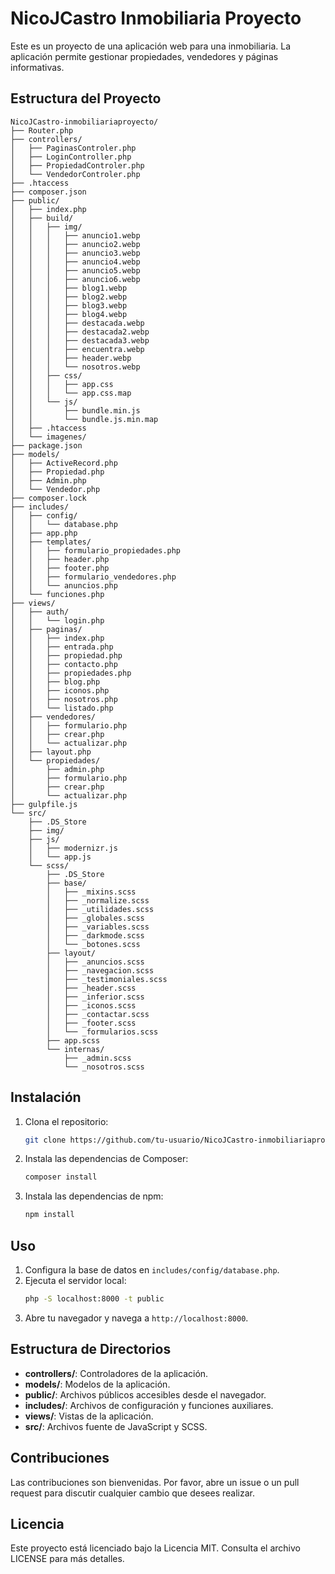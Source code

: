 # NicoJCastro Inmobiliaria Proyecto

Este es un proyecto de una aplicación web para una inmobiliaria. La aplicación permite gestionar propiedades, vendedores y páginas informativas.

## Estructura del Proyecto

```
NicoJCastro-inmobiliariaproyecto/
├── Router.php
├── controllers/
│   ├── PaginasControler.php
│   ├── LoginController.php
│   ├── PropiedadControler.php
│   └── VendedorControler.php
├── .htaccess
├── composer.json
├── public/
│   ├── index.php
│   ├── build/
│   │   ├── img/
│   │   │   ├── anuncio1.webp
│   │   │   ├── anuncio2.webp
│   │   │   ├── anuncio3.webp
│   │   │   ├── anuncio4.webp
│   │   │   ├── anuncio5.webp
│   │   │   ├── anuncio6.webp
│   │   │   ├── blog1.webp
│   │   │   ├── blog2.webp
│   │   │   ├── blog3.webp
│   │   │   ├── blog4.webp
│   │   │   ├── destacada.webp
│   │   │   ├── destacada2.webp
│   │   │   ├── destacada3.webp
│   │   │   ├── encuentra.webp
│   │   │   ├── header.webp
│   │   │   └── nosotros.webp
│   │   ├── css/
│   │   │   ├── app.css
│   │   │   └── app.css.map
│   │   └── js/
│   │       ├── bundle.min.js
│   │       └── bundle.js.min.map
│   ├── .htaccess
│   └── imagenes/
├── package.json
├── models/
│   ├── ActiveRecord.php
│   ├── Propiedad.php
│   ├── Admin.php
│   └── Vendedor.php
├── composer.lock
├── includes/
│   ├── config/
│   │   └── database.php
│   ├── app.php
│   ├── templates/
│   │   ├── formulario_propiedades.php
│   │   ├── header.php
│   │   ├── footer.php
│   │   ├── formulario_vendedores.php
│   │   └── anuncios.php
│   └── funciones.php
├── views/
│   ├── auth/
│   │   └── login.php
│   ├── paginas/
│   │   ├── index.php
│   │   ├── entrada.php
│   │   ├── propiedad.php
│   │   ├── contacto.php
│   │   ├── propiedades.php
│   │   ├── blog.php
│   │   ├── iconos.php
│   │   ├── nosotros.php
│   │   └── listado.php
│   ├── vendedores/
│   │   ├── formulario.php
│   │   ├── crear.php
│   │   └── actualizar.php
│   ├── layout.php
│   └── propiedades/
│       ├── admin.php
│       ├── formulario.php
│       ├── crear.php
│       └── actualizar.php
├── gulpfile.js
└── src/
    ├── .DS_Store
    ├── img/
    ├── js/
    │   ├── modernizr.js
    │   └── app.js
    └── scss/
        ├── .DS_Store
        ├── base/
        │   ├── _mixins.scss
        │   ├── _normalize.scss
        │   ├── _utilidades.scss
        │   ├── _globales.scss
        │   ├── _variables.scss
        │   ├── _darkmode.scss
        │   └── _botones.scss
        ├── layout/
        │   ├── _anuncios.scss
        │   ├── _navegacion.scss
        │   ├── _testimoniales.scss
        │   ├── _header.scss
        │   ├── _inferior.scss
        │   ├── _iconos.scss
        │   ├── _contactar.scss
        │   ├── _footer.scss
        │   └── _formularios.scss
        ├── app.scss
        └── internas/
            ├── _admin.scss
            └── _nosotros.scss
```

## Instalación

1. Clona el repositorio:
    ```sh
    git clone https://github.com/tu-usuario/NicoJCastro-inmobiliariaproyecto.git
    ```
2. Instala las dependencias de Composer:
    ```sh
    composer install
    ```
3. Instala las dependencias de npm:
    ```sh
    npm install
    ```

## Uso

1. Configura la base de datos en `includes/config/database.php`.
2. Ejecuta el servidor local:
    ```sh
    php -S localhost:8000 -t public
    ```
3. Abre tu navegador y navega a `http://localhost:8000`.

## Estructura de Directorios

- **controllers/**: Controladores de la aplicación.
- **models/**: Modelos de la aplicación.
- **public/**: Archivos públicos accesibles desde el navegador.
- **includes/**: Archivos de configuración y funciones auxiliares.
- **views/**: Vistas de la aplicación.
- **src/**: Archivos fuente de JavaScript y SCSS.

## Contribuciones

Las contribuciones son bienvenidas. Por favor, abre un issue o un pull request para discutir cualquier cambio que desees realizar.

## Licencia

Este proyecto está licenciado bajo la Licencia MIT. Consulta el archivo LICENSE para más detalles.